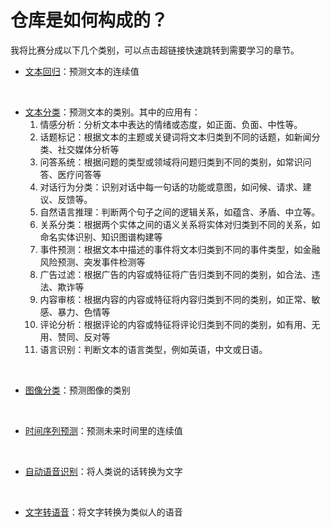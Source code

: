 # 仓库是如何构成的？
我将比赛分成以下几个类别，可以点击超链接快速跳转到需要学习的章节。


- [文本回归](./%E7%B1%BB%E5%88%AB/%E5%9B%9E%E5%BD%92.md)：预测文本的连续值

<br>

- [文本分类](./%E7%B1%BB%E5%88%AB/%E6%96%87%E6%9C%AC%E5%88%86%E7%B1%BB.md)：预测文本的类别。其中的应用有：
    1. 情感分析：分析文本中表达的情绪或态度，如正面、负面、中性等。
    2. 话题标记：根据文本的主题或关键词将文本归类到不同的话题，如新闻分类、社交媒体分析等
    3. 问答系统：根据问题的类型或领域将问题归类到不同的类别，如常识问答、医疗问答等
    4. 对话行为分类：识别对话中每一句话的功能或意图，如问候、请求、建议、反馈等。
    5. 自然语言推理：判断两个句子之间的逻辑关系，如蕴含、矛盾、中立等。
    6. 关系分类：根据两个实体之间的语义关系将实体对归类到不同的关系，如命名实体识别、知识图谱构建等
    7. 事件预测：根据文本中描述的事件将文本归类到不同的事件类型，如金融风险预测、突发事件检测等
    8. 广告过滤：根据广告的内容或特征将广告归类到不同的类别，如合法、违法、欺诈等
    9. 内容审核：根据内容的内容或特征将内容归类到不同的类别，如正常、敏感、暴力、色情等
    10. 评论分析：根据评论的内容或特征将评论归类到不同的类别，如有用、无用、赞同、反对等
    11. 语言识别：判断文本的语言类型，例如英语，中文或日语。
    
<br>

- [图像分类](./%E7%B1%BB%E5%88%AB/%E5%9B%BE%E5%83%8F%E5%88%86%E7%B1%BB.md)：预测图像的类别

<br>

- [时间序列预测](./%E7%B1%BB%E5%88%AB/%E6%97%B6%E9%97%B4%E5%BA%8F%E5%88%97%E9%A2%84%E6%B5%8B.md)：预测未来时间里的连续值

<br>

- [自动语音识别](./%E7%B1%BB%E5%88%AB/%E8%87%AA%E5%8A%A8%E8%AF%AD%E9%9F%B3%E8%AF%86%E5%88%AB.md)：将人类说的话转换为文字

<br>

- [文字转语音](./%E7%B1%BB%E5%88%AB/%E6%96%87%E5%AD%97%E8%BD%AC%E8%AF%AD%E9%9F%B3.md)：将文字转换为类似人的语音

